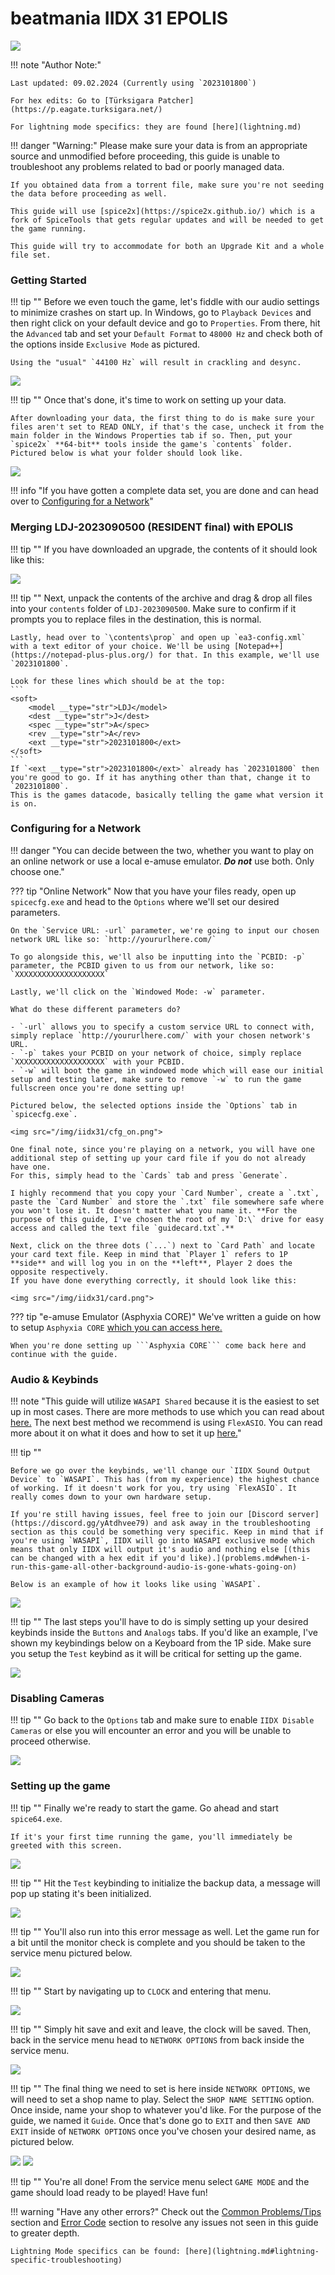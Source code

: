 # beatmania IIDX 31 EPOLIS

<img src="/img/iidx31/epolis.png">

!!! note "Author Note:"

	Last updated: 09.02.2024 (Currently using `2023101800`)
	
	For hex edits: Go to [Türksigara Patcher](https://p.eagate.turksigara.net/)

	For lightning mode specifics: they are found [here](lightning.md)

!!! danger "Warning:"
	Please make sure your data is from an appropriate source and unmodified before proceeding, this guide is unable to troubleshoot any problems related to bad or poorly managed data.

	If you obtained data from a torrent file, make sure you're not seeding the data before proceeding as well.

	This guide will use [spice2x](https://spice2x.github.io/) which is a fork of SpiceTools that gets regular updates and will be needed to get the game running.

	This guide will try to accommodate for both an Upgrade Kit and a whole file set.


### Getting Started

!!! tip ""
	Before we even touch the game, let's fiddle with our audio settings to minimize crashes on start up. In Windows, go to `Playback Devices` and then right click on your default device and go to `Properties`. From there, hit the `Advanced` tab and set your `Default Format` to `48000 Hz` and check both of the options inside `Exclusive Mode` as pictured.

	Using the "usual" `44100 Hz` will result in crackling and desync.

<img src="/img/gen/480.png">

!!! tip ""
	Once that's done, it's time to work on setting up your data.

	After downloading your data, the first thing to do is make sure your files aren't set to READ ONLY, if that's the case, uncheck it from the main folder in the Windows Properties tab if so. Then, put your `spice2x` **64-bit** tools inside the game's `contents` folder. Pictured below is what your folder should look like.

<img src="/img/iidx31/1.png">

!!! info "If you have gotten a complete data set, you are done and can head over to [Configuring for a Network](setup.md#configuring-for-a-network)"

### Merging LDJ-2023090500 (RESIDENT final) with EPOLIS

!!! tip ""
	If you have downloaded an upgrade, the contents of it should look like this:

<img src="/img/iidx31/upgrade.png">

!!! tip ""
	Next, unpack the contents of the archive and drag & drop all files into your `contents` folder of `LDJ-2023090500`. Make sure to confirm if it prompts you to replace files in the destination, this is normal.

	Lastly, head over to `\contents\prop` and open up `ea3-config.xml` with a text editor of your choice. We'll be using [Notepad++](https://notepad-plus-plus.org/) for that. In this example, we'll use `2023101800`.

	Look for these lines which should be at the top:
	```
	<soft>
    	<model __type="str">LDJ</model>
    	<dest __type="str">J</dest>
    	<spec __type="str">A</spec>
        <rev __type="str">A</rev>
        <ext __type="str">2023101800</ext>
    </soft>
	```
	If `<ext __type="str">2023101800</ext>` already has `2023101800` then you're good to go. If it has anything other than that, change it to `2023101800`.
	This is the games datacode, basically telling the game what version it is on.


### Configuring for a Network

!!! danger "You can decide between the two, whether you want to play on an online network or use a local e-amuse emulator. ***Do not*** use both. Only choose one."

??? tip "Online Network"
	Now that you have your files ready, open up `spicecfg.exe` and head to the `Options` where we'll set our desired parameters.
	
	On the `Service URL: -url` parameter, we're going to input our chosen network URL like so: `http://yoururlhere.com/`

	To go alongside this, we'll also be inputting into the `PCBID: -p` parameter, the PCBID given to us from our network, like so: `XXXXXXXXXXXXXXXXXXXX`

	Lastly, we'll click on the `Windowed Mode: -w` parameter.

	What do these different parameters do?

	- `-url` allows you to specify a custom service URL to connect with, simply replace `http://yoururlhere.com/` with your chosen network's URL.
	- `-p` takes your PCBID on your network of choice, simply replace `XXXXXXXXXXXXXXXXXXXX` with your PCBID.
	- `-w` will boot the game in windowed mode which will ease our initial setup and testing later, make sure to remove `-w` to run the game fullscreen once you're done setting up!

	Pictured below, the selected options inside the `Options` tab in `spicecfg.exe`.

	<img src="/img/iidx31/cfg_on.png">

	One final note, since you're playing on a network, you will have one additional step of setting up your card file if you do not already have one.
	For this, simply head to the `Cards` tab and press `Generate`.

	I highly recommend that you copy your `Card Number`, create a `.txt`, paste the `Card Number` and store the `.txt` file somewhere safe where you won't lose it. It doesn't matter what you name it. **For the purpose of this guide, I've chosen the root of my `D:\` drive for easy access and called the text file `guidecard.txt`.**

	Next, click on the three dots (`...`) next to `Card Path` and locate your card text file. Keep in mind that `Player 1` refers to 1P **side** and will log you in on the **left**, Player 2 does the opposite respectively.
	If you have done everything correctly, it should look like this:

	<img src="/img/iidx31/card.png">

??? tip "e-amuse Emulator (Asphyxia CORE)"
	We've written a guide on how to setup ```Asphyxia CORE``` [which you can access here.](/extras/asphyxia)

	When you're done setting up ```Asphyxia CORE``` come back here and continue with the guide.

### Audio & Keybinds

!!! note "This guide will utilize ```WASAPI Shared``` because it is the easiest to set up in most cases. There are more methods to use which you can read about [here.](/extras/audio/) The next best method we recommend is using ```FlexASIO```. You can read more about it on what it does and how to set it up [here.](/extras/streamaudio/#option-4-flexasio)"

!!! tip ""
	
	Before we go over the keybinds, we'll change our `IIDX Sound Output Device` to `WASAPI`. This has (from my experience) the highest chance of working. If it doesn't work for you, try using `FlexASIO`. It really comes down to your own hardware setup. 
	
	If you're still having issues, feel free to join our [Discord server](https://discord.gg/yAtdhvee79) and ask away in the troubleshooting section as this could be something very specific. Keep in mind that if you're using `WASAPI`, IIDX will go into WASAPI exclusive mode which means that only IIDX will output it's audio and nothing else [(this can be changed with a hex edit if you'd like).](problems.md#when-i-run-this-game-all-other-background-audio-is-gone-whats-going-on)

	Below is an example of how it looks like using `WASAPI`.

<img src="/img/iidx31/wasapi.png">

!!! tip ""
	The last steps you'll have to do is simply setting up your desired keybinds inside the `Buttons` and `Analogs` tabs. If you'd like an example, I've shown my keybindings below on a Keyboard from the 1P side. Make sure you setup the `Test` keybind as it will be critical for setting up the game. 

<img src="/img/iidx31/iidx_bind.png">

### Disabling Cameras

!!! tip ""
	Go back to the `Options` tab and make sure to enable `IIDX Disable Cameras` or else you will encounter an error and you will be unable to proceed otherwise.

<img src="/img/iidx31/disable_cam.png">

### Setting up the game

!!! tip ""
	Finally we're ready to start the game. Go ahead and start `spice64.exe`.

	If it's your first time running the game, you'll immediately be greeted with this screen.

<img src="/img/iidx31/2.png">

!!! tip ""
	Hit the `Test` keybinding to initialize the backup data, a message will pop up stating it's been initialized.

<img src="/img/iidx31/3.png">

!!! tip ""
	You'll also run into this error message as well. Let the game run for a bit until the monitor check is complete and you should be taken to the service menu pictured below.

<img src="/img/iidx31/4.png">

!!! tip ""
	Start by navigating up to `CLOCK` and entering that menu.

<img src="/img/iidx31/5.png">

!!! tip ""
	Simply hit save and exit and leave, the clock will be saved. Then, back in the service menu head to `NETWORK OPTIONS` from back inside the service menu.

<img src="/img/iidx25/11.png">

!!! tip ""
	The final thing we need to set is here inside `NETWORK OPTIONS`, we will need to set a shop name to play. Select the `SHOP NAME SETTING` option. Once inside, name your shop to whatever you'd like. For the purpose of the guide, we named it `Guide`. Once that's done go to `EXIT` and then `SAVE AND EXIT` inside of `NETWORK OPTIONS` once you've chosen your desired name, as pictured below.

<img src="/img/iidx25/12.png">

<img src="/img/iidx25/13.png">

!!! tip ""
	You're all done! From the service menu select `GAME MODE` and the game should load ready to be played! Have fun!

!!! warning "Have any other errors?"
	Check out the [Common Problems/Tips](problems.md) section and [Error Code](/errorcodes/) section to resolve any issues not seen in this guide to greater depth.

	Lightning Mode specifics can be found: [here](lightning.md#lightning-specific-troubleshooting)
